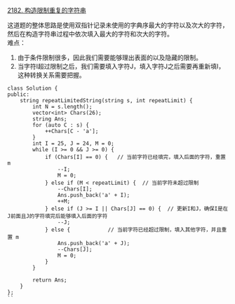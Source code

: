 [2182. 构造限制重复的字符串](https://leetcode.cn/problems/construct-string-with-repeat-limit/description/)

这道题的整体思路是使用双指针记录未使用的字典序最大的字符以及次大的字符，然后在构造字符串过程中依次填入最大的字符和次大的字符。<br>
难点：<br>
1. 由于条件限制很多，因此我们需要能够理出表面的以及隐藏的限制。
2. 当字符I超过限制之后，我们需要填入字符J，填入字符J之后需要再重新填I，这种转换关系需要把握。
```
class Solution {
public:
    string repeatLimitedString(string s, int repeatLimit) {
        int N = s.length();
        vector<int> Chars(26);
        string Ans;
        for (auto C : s) {
            ++Chars[C - 'a'];
        }
        int I = 25, J = 24, M = 0;
        while (I >= 0 && J >= 0) {
            if (Chars[I] == 0) {   // 当前字符已经填完，填入后面的字符，重置 m
                --I;
                M = 0;
            } else if (M < repeatLimit) {  // 当前字符未超过限制
                --Chars[I];
                Ans.push_back('a' + I);
                ++M;
            } else if (J >= I || Chars[J] == 0) {  // 更新I和J，确保I是在J前面且J的字符填完后能够填入后面的字符
                --J;
            } else {            // 当前字符已经超过限制，填入其他字符，并且重置 m
                Ans.push_back('a' + J);
                --Chars[J];
                M = 0;
            }
        }

        return Ans;
    }
};
``
